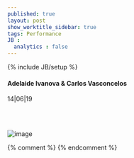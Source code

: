 ```yaml
---
published: true
layout: post
show_worktitle_sidebar: true
tags: Performance
JB :
  analytics : false
---
```


{% include JB/setup %}




<p>
<h4>Adelaide Ivanova & Carlos Vasconcelos </h4>
14|06|19

<br /><br />
</p><p>
<img src="{{ site.url }}/images/carlos_small.jpg" alt="image">

</p>



{% comment %}
{% endcomment %}